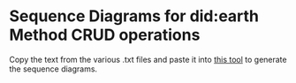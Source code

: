 # Sequence Diagrams for did:earth Method CRUD operations

Copy the text from the various .txt files and paste it into [this tool](https://sequencediagram.org/) to generate the sequence diagrams.